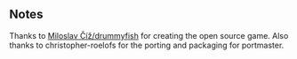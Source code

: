 ## Notes

Thanks to [Miloslav Číž/drummyfish](https://drummyfish.itch.io/anarch) for creating the open source game.  Also thanks to christopher-roelofs for the porting and packaging for portmaster.

